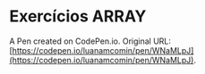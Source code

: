 # Exercícios ARRAY

A Pen created on CodePen.io. Original URL: [https://codepen.io/luanamcomin/pen/WNaMLpJ](https://codepen.io/luanamcomin/pen/WNaMLpJ).

